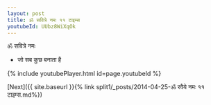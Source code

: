```yaml
---
layout: post
title: ॐ सवित्रे नमः ११ टाइम्स
youtubeId: UUbz8WiXqOk
---
```

 
 
 ॐ सवित्रे नमः  
 
 -  जो सब कुछ बनाता है 
 
  
 
  
 
 
 
 
 
 


{% include youtubePlayer.html id=page.youtubeId %}
 
[Next]({{ site.baseurl }}{% link  split1/_posts/2014-04-25-ॐ रवैये नमः ११ टाइम्स.md%})
 
